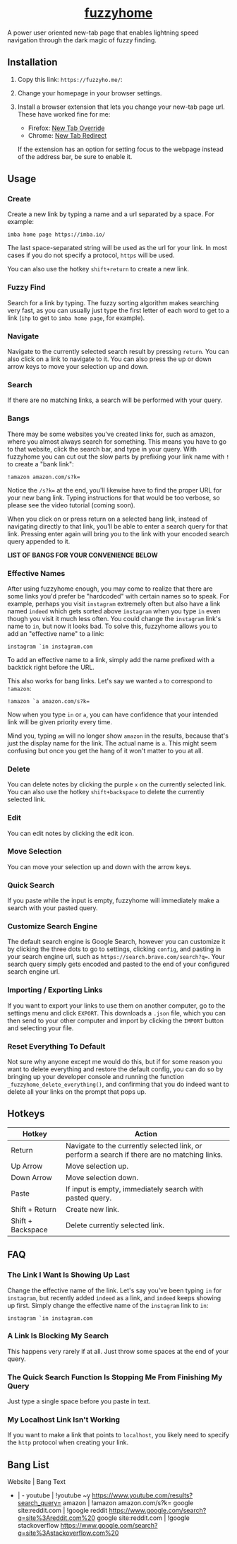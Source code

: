 <h1 align="center">
<a href="https://fuzzyho.me/">
fuzzyhome
</a>
</h1>

A power user oriented new-tab page that enables lightning speed navigation through the dark magic of fuzzy finding.

## Installation
1. Copy this link: `https://fuzzyho.me/`:
1. Change your homepage in your browser settings.
1. Install a browser extension that lets you change your new-tab page url. These have worked fine for me:
	- Firefox: [New Tab Override](https://addons.mozilla.org/en-US/firefox/addon/new-tab-override)
	- Chrome: [New Tab Redirect](https://chrome.google.com/webstore/detail/new-tab-redirect/icpgjfneehieebagbmdbhnlpiopdcmna)

	If the extension has an option for setting focus to the webpage instead of the address bar, be sure to enable it.

## Usage

### Create
Create a new link by typing a name and a url separated by a space.
For example:
```
imba home page https://imba.io/
```
The last space-separated string will be used as the url for your link.
In most cases if you do not specify a protocol, `https` will be used.

You can also use the hotkey `shift+return` to create a new link.

### Fuzzy Find
Search for a link by typing.
The fuzzy sorting algorithm makes searching very fast,
as you can usually just type the first letter of each word to get to a link (`ihp` to get to `imba home page`, for example).

### Navigate
Navigate to the currently selected search result by pressing `return`.
You can also click on a link to navigate to it.
You can also press the up or down arrow keys to move your selection up and down.

### Search
If there are no matching links, a search will be performed with your query.

### Bangs
There may be some websites you've created links for, such as amazon, where you almost always search for something.
This means you have to go to that website, click the search bar, and type in your query.
With fuzzyhome you can cut out the slow parts by prefixing your link name with `!` to create a "bank link":
```
!amazon amazon.com/s?k=
```
Notice the `/s?k=` at the end,
you'll likewise have to find the proper URL for your new bang link.
Typing instructions for that would be too verbose, so please see the video tutorial (coming soon).

When you click on or press return on a selected bang link,
instead of navigating directly to that link,
you'll be able to enter a search query for that link.
Pressing enter again will bring you to the link with your encoded search query appended to it.

**LIST OF BANGS FOR YOUR CONVENIENCE BELOW**

### Effective Names
After using fuzzyhome enough, you may come to realize
that there are some links you'd prefer be "hardcoded"
with certain names so to speak.
For example, perhaps you visit `instagram` extremely often
but also have a link named `indeed` which gets sorted above
`instagram` when you type `in` even though you visit it much less often.
You could change the `instagram` link's name to `in`,
but now it looks bad.
To solve this, fuzzyhome allows you to add an "effective name"
to a link:
```
instagram `in instagram.com
```
To add an effective name to a link,
simply add the name prefixed with a backtick right before the URL.

This also works for bang links.
Let's say we wanted `a` to correspond to `!amazon`:
```
!amazon `a amazon.com/s?k=
```
Now when you type `in` or `a`,
you can have confidence that your
intended link will be given priority every time.

Mind you, typing `am` will no longer show `amazon` in the results,
because that's just the display name for the link.
The actual name is `a`.
This might seem confusing but once you
get the hang of it won't matter to you at all.

### Delete
You can delete notes by clicking the purple `x` on the currently selected link.
You can also use the hotkey `shift+backspace` to delete the currently selected link.

### Edit
You can edit notes by clicking the edit icon.

### Move Selection
You can move your selection up and down with the arrow keys.

### Quick Search
If you paste while the input is empty, fuzzyhome will immediately make a search with your pasted query.

### Customize Search Engine
The default search engine is Google Search, however you can customize it by clicking the three dots to go to settings,
clicking `config`, and pasting in your search engine url, such as `https://search.brave.com/search?q=`.
Your search query simply gets encoded and pasted to the end of your configured search engine url.

### Importing / Exporting Links
If you want to export your links to use them on another computer, go to the settings menu and click `EXPORT`.
This downloads a `.json` file, which you can then send to your other computer and import by clicking the `IMPORT` button
and selecting your file.

### Reset Everything To Default
Not sure why anyone except me would do this, but if for some reason you want to delete everything and restore the default config,
you can do so by bringing up your developer console and running the function `_fuzzyhome_delete_everything()`,
and confirming that you do indeed want to delete all your links on the prompt that pops up.

## Hotkeys
Hotkey | Action
-|-
Return | Navigate to the currently selected link, or perform a search if there are no matching links.
Up Arrow | Move selection up.
Down Arrow | Move selection down.
Paste | If input is empty, immediately search with pasted query.
Shift + Return | Create new link.
Shift + Backspace | Delete currently selected link.

## FAQ

### The Link I Want Is Showing Up Last
Change the effective name of the link.
Let's say you've been typing `in` for `instagram`, but recently added `indeed` as a link,
and `indeed` keeps showing up first.
Simply change the effective name of the `instagram` link to `in`:
```
instagram `in instagram.com
```

### A Link Is Blocking My Search
This happens very rarely if at all. Just throw some spaces at the end of your query.

### The Quick Search Function Is Stopping Me From Finishing My Query
Just type a single space before you paste in text.

### My Localhost Link Isn't Working
If you want to make a link that points to `localhost`, you likely need to specify the `http` protocol when creating your link.

## Bang List
Website | Bang Text
- | -
youtube | !youtube ~y https://www.youtube.com/results?search_query=
amazon | !amazon amazon.com/s?k=
google site:reddit.com | !google reddit https://www.google.com/search?q=site%3Areddit.com%20
google site:reddit.com | !google stackoverflow https://www.google.com/search?q=site%3Astackoverflow.com%20
